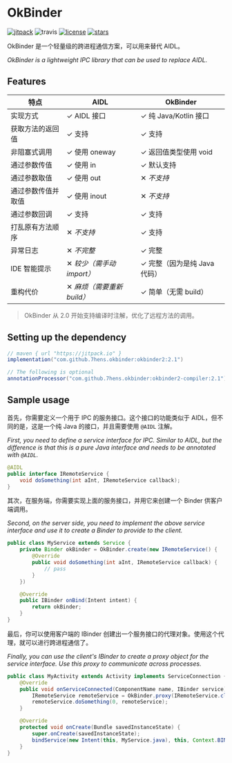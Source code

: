 # OkBinder

[![jitpack](https://jitpack.io/v/7hens/okbinder.svg)](https://jitpack.io/#7hens/okbinder)
![travis](https://img.shields.io/travis/7hens/okbinder)
[![license](https://img.shields.io/github/license/7hens/okbinder.svg)](https://github.com/7hens/okbinder/blob/master/LICENSE)
[![stars](https://img.shields.io/github/stars/7hens/okbinder.svg?style=social)](https://github.com/7hens/okbinder)

OkBinder 是一个轻量级的跨进程通信方案，可以用来替代 AIDL。

_OkBinder is a lightweight IPC library that can be used to replace AIDL._

## Features

| 特点               | AIDL                       | OkBinder                     |
| ------------------ | -------------------------- | ---------------------------- |
| 实现方式           | ✓ AIDL 接口                | ✓ 纯 Java/Kotlin 接口        |
| 获取方法的返回值   | ✓ 支持                     | ✓ 支持                       |
| 非阻塞式调用       | ✓ 使用 oneway              | ✓ 返回值类型使用 void        |
| 通过参数传值       | ✓ 使用 in                  | ✓ 默认支持                   |
| 通过参数取值       | ✓ 使用 out                 | ✕ _不支持_                   |
| 通过参数传值并取值 | ✓ 使用 inout               | ✕ _不支持_                   |
| 通过参数回调       | ✓ 支持                     | ✓ 支持                       |
| 打乱原有方法顺序   | ✕ _不支持_                 | ✓ 支持                       |
| 异常日志           | ✕ _不完整_                 | ✓ 完整                       |
| IDE 智能提示       | ✕ _较少（需手动 import）_  | ✓ 完整（因为是纯 Java 代码） |
| 重构代价           | ✕ _麻烦（需要重新 build）_ | ✓ 简单（无需 build）         |

> OkBinder 从 2.0 开始支持编译时注解，优化了远程方法的调用。

## Setting up the dependency

```groovy
// maven { url "https://jitpack.io" }
implementation("com.github.7hens.okbinder:okbinder2:2.1")

// The following is optional
annotationProcessor("com.github.7hens.okbinder:okbinder2-compiler:2.1")
```

## Sample usage

首先，你需要定义一个用于 IPC 的服务接口。这个接口的功能类似于 AIDL，但不同的是，这是一个纯 Java 的接口，并且需要使用 `@AIDL` 注解。

_First, you need to define a service interface for IPC. Similar to AIDL, but the difference is that this is a pure Java interface and needs to be annotated with `@AIDL`._

```java
@AIDL
public interface IRemoteService {
    void doSomething(int aInt, IRemoteService callback);
}
```

其次，在服务端，你需要实现上面的服务接口，并用它来创建一个 Binder 供客户端调用。

_Second, on the server side, you need to implement the above service interface and use it to create a Binder to provide to the client._

```java
public class MyService extends Service {
    private Binder okBinder = OkBinder.create(new IRemoteService() {
        @Override
        public void doSomething(int aInt, IRemoteService callback) {
            // pass
        }
    })

    @Override
    public IBinder onBind(Intent intent) {
        return okBinder;
    }
}
```

最后，你可以使用客户端的 IBinder 创建出一个服务接口的代理对象。使用这个代理，就可以进行跨进程通信了。

_Finally, you can use the client's IBinder to create a proxy object for the service interface. Use this proxy to communicate across processes._

```java
public class MyActivity extends Activity implements ServiceConnection {
    @Override
    public void onServiceConnected(ComponentName name, IBinder service) {
        IRemoteService remoteService = OkBinder.proxy(IRemoteService.class, service);
        remoteService.doSomething(0, remoteService);
    }

    @Override
    protected void onCreate(Bundle savedInstanceState) {
        super.onCreate(savedInstanceState);
        bindService(new Intent(this, MyService.java), this, Context.BIND_AUTO_CREATE);
    }
}
```
